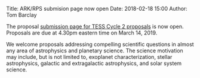 Title: ARK/RPS submision page now open
Date: 2018-02-18 15:00
Author: Tom Barclay

The proposal [submission page for TESS Cycle 2 proposals](https://heasarc.gsfc.nasa.gov/ark/rps/) is now open. Proposals are due at 4.30pm eastern time on March 14, 2019. 

We welcome proposals addressing compelling scientific questions in almost any area of astrophysics and planetary science. The science motivation may include, but is not limited to, exoplanet characterization, stellar astrophysics, galactic and extragalactic astrophysics, and solar system science.